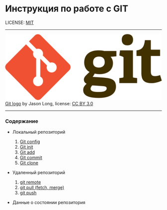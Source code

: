 #   Инструкция по работе с GIT

LICENSE: [MIT](./license.md)

---

![Git-logo](Git-logo.png)
[Git logo](https://git-scm.com/downloads/logos) by Jason Long, license: [CC BY 3.0](https://creativecommons.org/licenses/by/3.0/deed.en)

---

### Содержание


* Локальный репозиторий

  1. [Git config](./git-config.md)
  2. [Git init](./git-init.md)
  3. [Git add](./git-add.md)
  4. [Git commit](./git-commit.md)
  5. [Git clone](./git-clone.md)

* Удаленный репозиторий

  1. [git remote](./git-remote.md)
  2. [git pull (fetch, merge)](./git-pull.md)
  3. [git push](./git-push.md)

* Данные о состоянии репозитория
